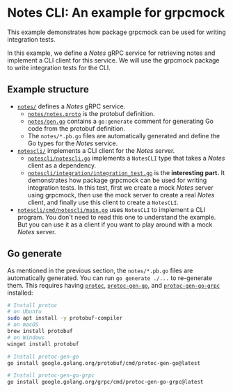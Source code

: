 # Notes CLI: An example for grpcmock

This example demonstrates how package grpcmock can be used for writing integration tests.

In this example, we define a *Notes* gRPC service for retrieving notes and implement a CLI client for this service.
We will use the grpcmock package to write integration tests for the CLI.

## Example structure

- [`notes/`](./notes/) defines a *Notes* gRPC service.
  - [`notes/notes.proto`](./notes/notes.proto) is the protobuf definition.
  - [`notes/gen.go`](./notes/gen.go) contains a `go:generate` comment for generating Go code from the protobuf definition.
  - The `notes/*.pb.go` files are automatically generated and define the Go types for the *Notes* service.
- [`notescli/`](./notescli/) implements a CLI client for the *Notes* server.
  - [`notescli/notescli.go`](./notescli/notescli.go) implements a `NotesCLI` type that takes a *Notes* client as a dependency.
  - [`notescli/integration/integration_test.go`](./notescli/integration/integration_test.go) is the **interesting part.**
    It demonstrates how package grpcmock can be used for writing integration tests.
    In this test, first we create a mock *Notes* server using grpcmock, then use the mock server to create a real *Notes* client, and finally use this client to create a `NotesCLI`.
- [`notescli/cmd/notescli/main.go`](./notescli/cmd/notescli/main.go) uses `NotesCLI` to implement a CLI program.
  You don't need to read this one to understand the example.
  But you can use it as a client if you want to play around with a mock *Notes* server.

## Go generate

As mentioned in the previous section, the `notes/*.pb.go` files are automatically generated.
You can run `go generate ./...` to re-generate them.
This requires having [`protoc`](https://protobuf.dev/installation/), [`protoc-gen-go`](https://pkg.go.dev/google.golang.org/protobuf/cmd/protoc-gen-go), and [`protoc-gen-go-grpc`](https://pkg.go.dev/google.golang.org/grpc/cmd/protoc-gen-go-grpc) installed:

```bash
# Install protoc
# on Ubuntu
sudo apt install -y protobuf-compiler
# on macOS
brew install protobuf
# on Windows
winget install protobuf

# Install protoc-gen-go
go install google.golang.org/protobuf/cmd/protoc-gen-go@latest

# Install protoc-gen-go-grpc
go install google.golang.org/grpc/cmd/protoc-gen-go-grpc@latest
```
